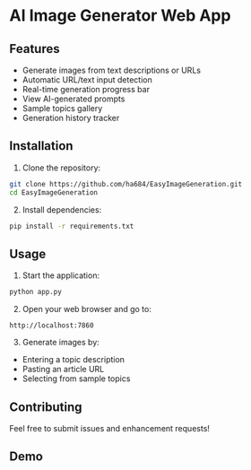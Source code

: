 # AI Image Generator Web App

## Features

- Generate images from text descriptions or URLs
- Automatic URL/text input detection
- Real-time generation progress bar
- View AI-generated prompts
- Sample topics gallery
- Generation history tracker

## Installation

1. Clone the repository:
```bash
git clone https://github.com/ha684/EasyImageGeneration.git
cd EasyImageGeneration
```

2. Install dependencies:
```bash
pip install -r requirements.txt
```

## Usage

1. Start the application:
```bash
python app.py
```

2. Open your web browser and go to:
```
http://localhost:7860
```

3. Generate images by:
- Entering a topic description
- Pasting an article URL
- Selecting from sample topics

## Contributing

Feel free to submit issues and enhancement requests!

## Demo

